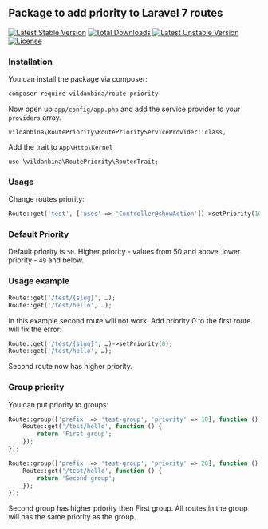 ## Package to add priority to Laravel 7 routes

[![Latest Stable Version](https://poser.pugx.org/vildanbina/route-priority/v/stable)](https://packagist.org/packages/vildanbina/route-priority) 
[![Total Downloads](https://poser.pugx.org/vildanbina/route-priority/downloads)](https://packagist.org/packages/vildanbina/route-priority) 
[![Latest Unstable Version](https://poser.pugx.org/vildanbina/route-priority/v/unstable)](https://packagist.org/packages/vildanbina/route-priority) 
[![License](https://poser.pugx.org/vildanbina/route-priority/license)](https://packagist.org/packages/vildanbina/route-priority)

### Installation
You can install the package via composer:
``` bash
composer require vildanbina/route-priority
```
Now open up `app/config/app.php` and add the service provider to your `providers` array.

	vildanbina\RoutePriority\RoutePriorityServiceProvider::class,

Add the trait to `App\Http\Kernel`

	use \vildanbina\RoutePriority\RouterTrait;

### Usage

Change routes priority:

```php
Route::get('test', ['uses' => 'Controller@showAction'])->setPriority(100);
```

### Default Priority

Default priority is `50`. Higher priority - values from 50 and above, lower priority - `49` and below.

### Usage example

```php
Route::get('/test/{slug}', …);
Route::get('/test/hello', …);
```

In this example second route will not work. Add priority 0 to the first route will fix the error:

```php
Route::get('/test/{slug}', …)->setPriority(0);
Route::get('/test/hello', …);
```

Second route now has higher priority.

### Group priority

You can put priority to groups:

```php
Route::group(['prefix' => 'test-group', 'priority' => 10], function () {
	Route::get('/test/hello', function () {
	    return 'First group';
	});
});

Route::group(['prefix' => 'test-group', 'priority' => 20], function () {
	Route::get('/test/hello', function () {
	    return 'Second group';
	});
});
```

Second group has higher priority then First group. All routes in the group will has the same priority as the group.
